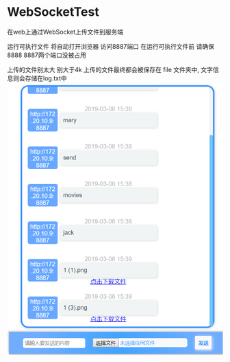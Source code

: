 # WebSocketTest
在web上通过WebSocket上传文件到服务端

运行可执行文件 将自动打开浏览器 访问8887端口
在运行可执行文件前 请确保 8888 8887两个端口没被占用

上传的文件别太大 别大于4k 上传的文件最终都会被保存在 file 文件夹中, 文字信息则会存储在log.txt中
![image](https://github.com/VICTORYGS/WebSocketTest/blob/master/3.png?raw=true)
 


